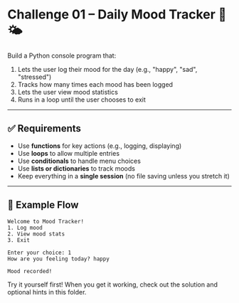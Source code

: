 # Challenge 01 – Daily Mood Tracker 🧠🌤️

Build a Python console program that:

1. Lets the user log their mood for the day (e.g., "happy", "sad", "stressed")
2. Tracks how many times each mood has been logged
3. Lets the user view mood statistics
4. Runs in a loop until the user chooses to exit

---

## ✅ Requirements

- Use **functions** for key actions (e.g., logging, displaying)
- Use **loops** to allow multiple entries
- Use **conditionals** to handle menu choices
- Use **lists or dictionaries** to track moods
- Keep everything in a **single session** (no file saving unless you stretch it)

---

## 💬 Example Flow

```
Welcome to Mood Tracker!
1. Log mood
2. View mood stats
3. Exit

Enter your choice: 1
How are you feeling today? happy

Mood recorded!
```

Try it yourself first! When you get it working, check out the solution and optional hints in this folder.
